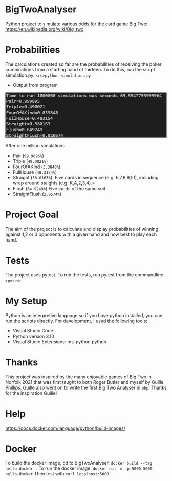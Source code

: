 # BigTwoAnalyser
Python project to simulate various odds for the card game Big Two: https://en.wikipedia.org/wiki/Big_two

# Probabilities 
The calculations created so far are the probabilities of receiving the poker combinations from a starting hand of thirteen. To do this, run the script simulation.py. 
`src>python simulation.py`
* Output from program

![](res/simulationOutput.png)

After one million simulations
* Pair (`99.9895%`)
* Triple (`49.0021%`)
* FourOfAKind (`3.3848%`)
* FullHouse (`48.3154%`)
* Straight (`58.0163%`). Five cards in sequence (e.g. 6,7,8,9,10), including wrap around staights (e.g. K,A,2,3,4).=
* Flush (`64.9249%`) Five cards of the same suit.
* StraightFlush (`2.0574%`)

# Project Goal
The aim of the project is to calculate and display probabilities of winning against 1,2 or 3 opponents with a given hand and how best to play each hand.

# Tests
The project uses pytest. To run the tests, run pytest from the commandline. 
`>pytest`

# My Setup
Python is an interpretive language so if you have python installed, you can run the scripts directly. For development, I used the following tools:
* Visual Studio Code
* Python version 3.10
* Visual Studio Extensions: ms-python.python

# Thanks
This project was inspired by the many enjoyable games of Big Two in Norfolk 2021 that was first taught to both Roger Butler and myself by Guille Phillips. Guille also went on to write the first Big Two Analyser in `php`. Thanks for the inspiration Guille!

# Help
https://docs.docker.com/language/python/build-images/

# Docker
To build the docker image, cd to BigTwoAnalyser. `docker build --tag hello-docker .`
To run the docker image. `docker run -d -p 5000:5000 hello-docker`
Then test with `curl localhost:5000`
